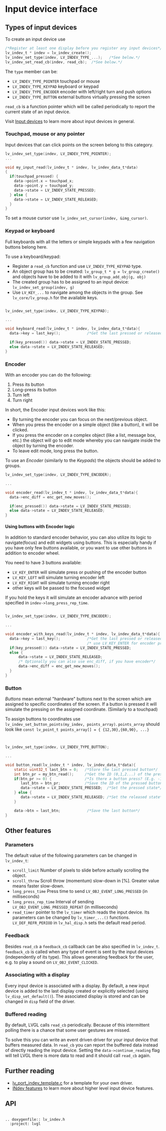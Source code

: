 # Input device interface

## Types of input devices

To create an input device use

```c
/*Register at least one display before you register any input devices*/
lv_indev_t * indev = lv_indev_create();
lv_indev_set_type(indev, LV_INDEV_TYPE_...);   /*See below.*/
lv_indev_set_read_cb(indev, read_cb);  /*See below.*/
```

The `type` member can be:
- `LV_INDEV_TYPE_POINTER` touchpad or mouse
- `LV_INDEV_TYPE_KEYPAD` keyboard or keypad
- `LV_INDEV_TYPE_ENCODER` encoder with left/right turn and push options
- `LV_INDEV_TYPE_BUTTON` external buttons virtually pressing the screen

`read_cb` is a function pointer which will be called periodically to report the current state of an input device.

Visit [Input devices](/overview/indev) to learn more about input devices in general.

###  Touchpad, mouse or any pointer
Input devices that can click points on the screen belong to this category.

```c
lv_indev_set_type(indev, LV_INDEV_TYPE_POINTER);
...

void my_input_read(lv_indev_t * indev, lv_indev_data_t*data)
{
  if(touchpad_pressed) {
    data->point.x = touchpad_x;
    data->point.y = touchpad_y;
    data->state = LV_INDEV_STATE_PRESSED;
  } else {
    data->state = LV_INDEV_STATE_RELEASED;
  }
}
```

To set a mouse cursor use `lv_indev_set_cursor(indev, &img_cursor)`.

### Keypad or keyboard

Full keyboards with all the letters or simple keypads with a few navigation buttons belong here.

To use a keyboard/keypad:
- Register a `read_cb` function and use `LV_INDEV_TYPE_KEYPAD` type.
- An object group has to be created: `lv_group_t * g = lv_group_create()` and objects have to be added to it with `lv_group_add_obj(g, obj)`
- The created group has to be assigned to an input device: `lv_indev_set_group(indev, g)`
- Use `LV_KEY_...` to navigate among the objects in the group. See `lv_core/lv_group.h` for the available keys.

```c

lv_indev_set_type(indev, LV_INDEV_TYPE_KEYPAD);

...

void keyboard_read(lv_indev_t * indev, lv_indev_data_t*data){
  data->key = last_key();            /*Get the last pressed or released key*/

  if(key_pressed()) data->state = LV_INDEV_STATE_PRESSED;
  else data->state = LV_INDEV_STATE_RELEASED;
}
```

### Encoder
With an encoder you can do the following:
1. Press its button
2. Long-press its button
3. Turn left
4. Turn right

In short, the Encoder input devices work like this:
- By turning the encoder you can focus on the next/previous object.
- When you press the encoder on a simple object (like a button), it will be clicked.
- If you press the encoder on a complex object (like a list, message box, etc.) the object will go to edit mode whereby you can navigate inside the object by turning the encoder.
- To leave edit mode, long press the button.


To use an *Encoder* (similarly to the *Keypads*) the objects should be added to groups.


```c
lv_indev_set_type(indev, LV_INDEV_TYPE_ENCODER);

...

void encoder_read(lv_indev_t * indev, lv_indev_data_t*data){
  data->enc_diff = enc_get_new_moves();

  if(enc_pressed()) data->state = LV_INDEV_STATE_PRESSED;
  else data->state = LV_INDEV_STATE_RELEASED;
}
```

#### Using buttons with Encoder logic
In addition to standard encoder behavior, you can also utilize its logic to navigate(focus) and edit widgets using buttons.
This is especially handy if you have only few buttons available, or you want to use other buttons in addition to encoder wheel.

You need to have 3 buttons available:
- `LV_KEY_ENTER` will simulate press or pushing of the encoder button
- `LV_KEY_LEFT` will simulate turning encoder left
- `LV_KEY_RIGHT` will simulate turning encoder right
- other keys will be passed to the focused widget

If you hold the keys it will simulate an encoder advance with period specified in `indev->long_press_rep_time`.

```c

lv_indev_set_type(indev, LV_INDEV_TYPE_ENCODER);

...

void encoder_with_keys_read(lv_indev_t * indev, lv_indev_data_t*data){
  data->key = last_key();            /*Get the last pressed or released key*/
                                     /* use LV_KEY_ENTER for encoder press */
  if(key_pressed()) data->state = LV_INDEV_STATE_PRESSED;
  else {
      data->state = LV_INDEV_STATE_RELEASED;
      /* Optionally you can also use enc_diff, if you have encoder*/
      data->enc_diff = enc_get_new_moves();
  }
}
```

### Button
*Buttons* mean external "hardware" buttons next to the screen which are assigned to specific coordinates of the screen.
If a button is pressed it will simulate the pressing on the assigned coordinate. (Similarly to a touchpad)

To assign buttons to coordinates use `lv_indev_set_button_points(my_indev, points_array)`.
`points_array` should look like `const lv_point_t points_array[] = { {12,30},{60,90}, ...}`

``` important::  The points_array can't go out of scope. Either declare it as a global variable or as a static variable inside a function.
```

```c

lv_indev_set_type(indev, LV_INDEV_TYPE_BUTTON);

...

void button_read(lv_indev_t * indev, lv_indev_data_t*data){
    static uint32_t last_btn = 0;   /*Store the last pressed button*/
    int btn_pr = my_btn_read();     /*Get the ID (0,1,2...) of the pressed button*/
    if(btn_pr >= 0) {               /*Is there a button press? (E.g. -1 indicated no button was pressed)*/
       last_btn = btn_pr;           /*Save the ID of the pressed button*/
       data->state = LV_INDEV_STATE_PRESSED;  /*Set the pressed state*/
    } else {
       data->state = LV_INDEV_STATE_RELEASED; /*Set the released state*/
    }

    data->btn = last_btn;            /*Save the last button*/
}
```

## Other features

### Parameters

The default value of the following parameters can be changed in `lv_indev_t`:
- `scroll_limit` Number of pixels to slide before actually scrolling the object.
- `scroll_throw`  Scroll throw (momentum) slow-down in [%]. Greater value means faster slow-down.
- `long_press_time` Press time to send `LV_OBJ_EVENT_LONG_PRESSED` (in milliseconds)
- `long_press_rep_time` Interval of sending `LV_OBJ_EVENT_LONG_PRESSED_REPEAT` (in milliseconds)
- `read_timer` pointer to the `lv_timer` which reads the input device. Its parameters can be changed by `lv_timer_...()` functions. `LV_DEF_REFR_PERIOD` in `lv_hal_disp.h` sets the default read period.

### Feedback

Besides `read_cb` a `feedback_cb` callback can be also specified in `lv_indev_t`.
`feedback_cb` is called when any type of event is sent by the input devices (independently of its type). This allows generating feedback for the user, e.g. to play a sound on `LV_OBJ_EVENT_CLICKED`.


### Associating with a display
Every input device is associated with a display. By default, a new input device is added to the last display created or explicitly selected (using `lv_disp_set_default()`).
The associated display is stored and can be changed in `disp` field of the driver.

### Buffered reading
By default, LVGL calls `read_cb` periodically. Because of this intermittent polling there is a chance that some user gestures are missed.

To solve this you can write an event driven driver for your input device that buffers measured data. In `read_cb` you can report the buffered data instead of directly reading the input device.
Setting the `data->continue_reading` flag will tell LVGL there is more data to read and it should call `read_cb` again.

## Further reading

- [lv_port_indev_template.c](https://github.com/lvgl/lvgl/blob/master/examples/porting/lv_port_indev_template.c) for a template for your own driver.
- [INdev features](/overview/display) to learn more about higher level input device features.

## API

```eval_rst

.. doxygenfile:: lv_indev.h
  :project: lvgl

```
